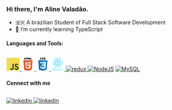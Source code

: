 ### Hi there, I'm Aline Valadão.

- 🇧🇷 A brazilian Student of Full Stack Software Development
- 🌱 I’m currently learning TypeScript


#### Languages and Tools:
##
<div> 
   <a href="https://developer.mozilla.org/en-US/docs/Web/JavaScript" target="_blank" rel="noreferrer"> <img src="https://raw.githubusercontent.com/devicons/devicon/master/icons/javascript/javascript-original.svg" alt="javascript" width="35" height="35"/> </a>
   <a href="https://www.w3.org/html/" target="_blank" rel="noreferrer"> <img src="https://raw.githubusercontent.com/devicons/devicon/master/icons/html5/html5-original-wordmark.svg" alt="html5" width="35" height="35"/> </a>
   <a href="https://www.w3schools.com/css/" target="_blank" rel="noreferrer"> <img src="https://raw.githubusercontent.com/devicons/devicon/master/icons/css3/css3-original-wordmark.svg" alt="css3" width="35" height="35"/> </a>
   <a href="https://reactjs.org/" target="_blank" rel="noreferrer"> <img src="https://raw.githubusercontent.com/devicons/devicon/master/icons/react/react-original-wordmark.svg" alt="react" width="35" height="35"/> </a>
   <a href="https://cdn.jsdelivr.net/gh/devicons/devicon@v2.15.1/devicon.min.css"> <img
src="https://cdn.jsdelivr.net/gh/devicons/devicon/icons/redux/redux-original.svg" alt="redux" width="35" height="35"/> </a>  
   <a href="https://nodejs.org/en/" target="_blank" rel="noreferrer"><img src="https://raw.githubusercontent.com/danielcranney/readme-generator/main/public/icons/skills/nodejs-colored.svg" width="36" height="36" alt="NodeJS" /></a>
   <a href="https://www.mysql.com/" target="_blank" rel="noreferrer"><img src="https://raw.githubusercontent.com/danielcranney/readme-generator/main/public/icons/skills/mysql-colored.svg" width="36" height="36" alt="MySQL" /></a>
</div>


#### Connect with me
##
<div>
  <a href="https://www.linkedin.com/in/alinevaladaop" > <img
src="https://img.shields.io/badge/LinkedIn-0077B5?style=for-the-badge&logo=linkedin&logoColor=white" alt="linkedin" width="110" height="30"/> </a> 
  <a href="mailto:valadao.aline@gmail.com"> <img
src="https://img.shields.io/badge/Gmail-D14836?style=for-the-badge&logo=gmail&logoColor=white" alt="linkedin" width="110" height="30"/> </a> 
</div>
